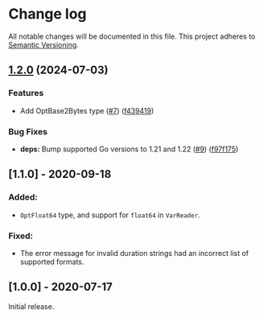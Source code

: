 # Change log

All notable changes will be documented in this file. This project adheres to [Semantic Versioning](http://semver.org).

## [1.2.0](https://github.com/launchdarkly/go-configtypes/compare/1.1.0...v1.2.0) (2024-07-03)


### Features

* Add OptBase2Bytes type ([#7](https://github.com/launchdarkly/go-configtypes/issues/7)) ([f439419](https://github.com/launchdarkly/go-configtypes/commit/f4394199962d51066318cf86018c307a940a5e9b))


### Bug Fixes

* **deps:** Bump supported Go versions to 1.21 and 1.22 ([#9](https://github.com/launchdarkly/go-configtypes/issues/9)) ([f97f175](https://github.com/launchdarkly/go-configtypes/commit/f97f1750e1c8b5d5c27818d61d92bbc439545539))

## [1.1.0] - 2020-09-18
### Added:
- `OptFloat64` type, and support for `float64` in `VarReader`.

### Fixed:
- The error message for invalid duration strings had an incorrect list of supported formats.

## [1.0.0] - 2020-07-17
Initial release.
